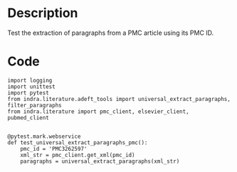 # Description
Test the extraction of paragraphs from a PMC article using its PMC ID.

# Code
```
import logging
import unittest
import pytest
from indra.literature.adeft_tools import universal_extract_paragraphs, filter_paragraphs
from indra.literature import pmc_client, elsevier_client, pubmed_client


@pytest.mark.webservice
def test_universal_extract_paragraphs_pmc():
    pmc_id = 'PMC3262597'
    xml_str = pmc_client.get_xml(pmc_id)
    paragraphs = universal_extract_paragraphs(xml_str)

```
